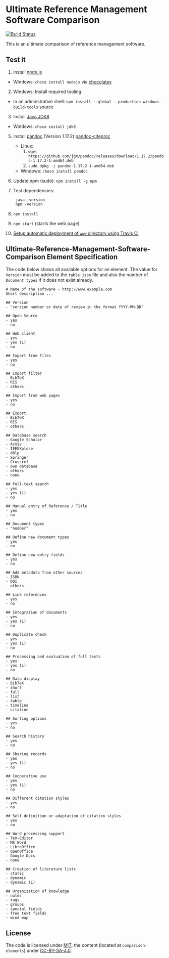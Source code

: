 # Ultimate Reference Management Software Comparison

[![Build Status](https://travis-ci.org/ultimate-comparisons/ultimate-reference-management-software-comparison.svg?branch=master)](https://travis-ci.org/ultimate-comparisons/ultimate-reference-management-software-comparison)

This is an ultimate comparison of reference management software.

## Test it
1. Install [node.js](https://nodejs.org/en/)
  - Windows: `choco install nodejs` via [chocolatey](https://chocolatey.org/)
2. Windows: Install required tooling:
  - In an adminstrative shell: `npm install --global --production windows-build-tools` [source](https://github.com/nodejs/node-gyp#option-1)
3. Install [Java JDK8](http://www.oracle.com/technetwork/java/javase/downloads/jdk8-downloads-2133151.html)
  - Windows: `choco install jdk8`
5. Install [pandoc](http://pandoc.org/installing.html) (Version 1.17.2) [pandoc-citeproc](https://hackage.haskell.org/package/pandoc-citeproc)
   - Linux:
     1. `wget https://github.com/jgm/pandoc/releases/download/1.17.2/pandoc-1.17.2-1-amd64.deb`
     2. `sudo dpkg -i pandoc-1.17.2-1-amd64.deb`
   - Windows: `choco install pandoc`
6. Update npm (sudo): `npm install -g npm`
7. Test dependencies:

        java -version
        npm -version

8. `npm install`
9. `npm start` (starts the web page)
10. [Setup automatic deployment of `www` directory using Travis CI](docs/Travis_Build_Deploy.md)

## Ultimate-Reference-Management-Software-Comparison Element Specification

The code below shows all available options for an element.
The value for `Version` must be added to the `table.json` file and also the number of `Document types` if it does not exist already.

    # Name of the software - http://www.example.com
    Short description ...
    
    ## Version
    - "version number or date of review in the format YYYY-MM-DD"

    ## Open Source
    - yes
    - no
    
    ## Web client
    - yes
    - yes (L)
    - no
    
    ## Import from files
    - yes
    - no
    
    ## Import filter
    - BibTeX
    - RIS
    - others
    
    ## Import from web pages
    - yes
    - no
    
    ## Export
    - BibTeX
    - RIS
    - others
    
    ## Database search
    - Google Scholar
    - ArXiv
    - IEEEXplore
    - dblp
    - Springer
    - Crossref
    - own database
    - others
    - none
    
    ## Full-text search
    - yes
    - yes (L)
    - no
    
    ## Manual entry of Reference / Title
    - yes
    - no
    
    ## Document types
    - "number"
    
    ## Define new document types
    - yes
    - no
    
    ## Define new entry fields
    - yes
    - no
    
    ## Add metadata from other sources
    - ISBN
    - DOI
    - others
    
    ## Link references
    - yes
    - no
    
    ## Integration of documents
    - yes
    - yes (L)
    - no
    
    ## Duplicate check
    - yes
    - yes (L)
    - no
    
    ## Processing and evaluation of full texts
    - yes
    - yes (L)
    - no
    
    ## Data display
    - BibTeX
    - short
    - full
    - list
    - table
    - timeline
    - citation
    
    ## Sorting options
    - yes
    - no
    
    ## Search history
    - yes
    - no
    
    ## Sharing records
    - yes
    - yes (L)
    - no
    
    ## Cooperative use
    - yes
    - yes (L)
    - no
    
    ## Different citation styles
    - yes
    - no
    
    ## Self-definition or adaptation of citation styles
    - yes
    - no
    
    ## Word processing support
    - TeX-Editor
    - MS Word
    - LibreOffice
    - OpenOffice
    - Google Docs
    - none
    
    ## Creation of literature lists
    - static
    - dynamic
    - dynamic (L)
    
    ## Organization of knowledge
    - notes
    - tags
    - groups
    - special fields
    - free text fields
    - mind map

## License

The code is licensed under [MIT], the content (located at `comparison-elements`) under [CC-BY-SA-4.0].

  [MIT]: https://opensource.org/licenses/MIT
  [CC-BY-SA-4.0]: http://creativecommons.org/licenses/by-sa/4.0/
